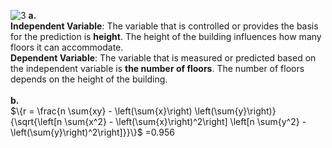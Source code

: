 
![3](https://github.com/user-attachments/assets/6d0fc769-1014-42f5-b803-c5799d663f4f)
**a.**\
**Independent Variable**: The variable that is controlled or provides the basis for the prediction is **height**. The height of the building influences how many floors it can accommodate.\
**Dependent Variable**: The variable that is measured or predicted based on the independent variable is **the number of floors**. The number of floors depends on the height of the building.\
\
**b.**
\
$\{r = \frac{n \sum{xy} - \left(\sum{x}\right) \left(\sum{y}\right)}{\sqrt{\left[n \sum{x^2} - \left(\sum{x}\right)^2\right] \left[n \sum{y^2} - \left(\sum{y}\right)^2\right]}}\}$ \=0.956
